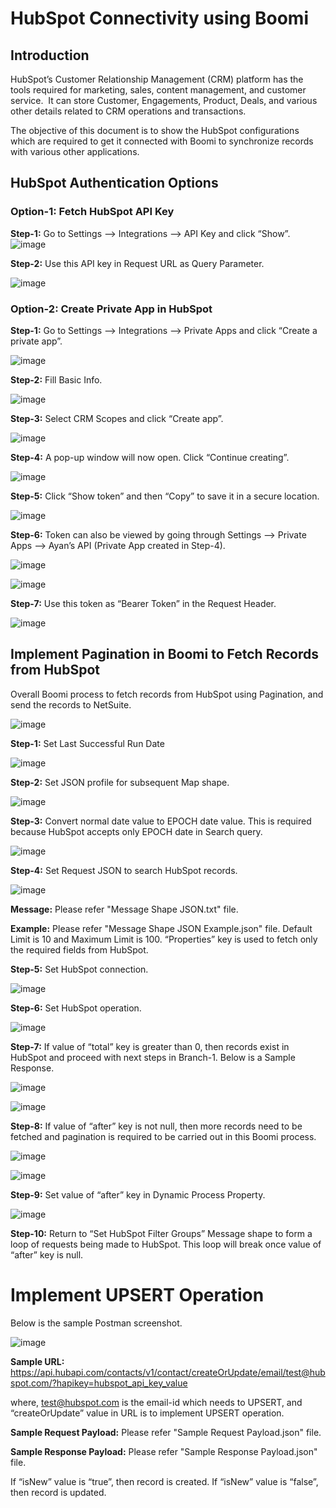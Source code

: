 # HubSpot Connectivity using Boomi

## Introduction
HubSpot’s Customer Relationship Management (CRM) platform has the tools required for marketing, sales, content management, and customer service.  It can store Customer, Engagements, Product, Deals, and various other details related to CRM operations and transactions.

The objective of this document is to show the HubSpot configurations which are required to get it connected with Boomi to synchronize records with various other applications.

## HubSpot Authentication Options
### Option-1: Fetch HubSpot API Key

**Step-1:** Go to Settings --> Integrations --> API Key and click “Show”.
![image](https://user-images.githubusercontent.com/12267939/177537404-a5f00b18-97c1-42be-97ff-81bc12e669c1.png)


**Step-2:** Use this API key in Request URL as Query Parameter.

![image](https://user-images.githubusercontent.com/12267939/177537421-afd0ca6b-2645-4a02-8c4a-34d34691bb8a.png)


### Option-2: Create Private App in HubSpot
**Step-1:** Go to Settings --> Integrations --> Private Apps and click “Create a private app”.

![image](https://user-images.githubusercontent.com/12267939/177537751-d1edc528-47c0-460a-a245-681c0cfec566.png)

**Step-2:** Fill Basic Info.

![image](https://user-images.githubusercontent.com/12267939/177537772-3bf4fcb7-ed4e-4301-9714-d13b3aa65cc0.png)

**Step-3:** Select CRM Scopes and click “Create app”.

![image](https://user-images.githubusercontent.com/12267939/177537841-182e78a1-3308-45f2-b1de-dc2766e0b68c.png)


**Step-4:** A pop-up window will now open. Click “Continue creating”.

![image](https://user-images.githubusercontent.com/12267939/177537861-8f2ab71c-d01e-451b-a725-5c2430933bb1.png)


**Step-5:** Click “Show token” and then “Copy” to save it in a secure location.

![image](https://user-images.githubusercontent.com/12267939/177537866-e3c1ba2c-7e06-499e-9e39-aa1119660fc0.png)


**Step-6:** Token can also be viewed by going through Settings --> Private Apps --> Ayan’s API (Private App created in Step-4).

![image](https://user-images.githubusercontent.com/12267939/177537876-435d14d4-b474-47dd-8461-46af634fa049.png)

![image](https://user-images.githubusercontent.com/12267939/177537923-ae40c57c-71d3-43c5-ba23-bf64f4846206.png)


**Step-7:** Use this token as “Bearer Token” in the Request Header.

![image](https://user-images.githubusercontent.com/12267939/177537947-f8a49a2a-4389-4b61-b84e-d7665b069ed4.png)


## Implement Pagination in Boomi to Fetch Records from HubSpot
Overall Boomi process to fetch records from HubSpot using Pagination, and send the records to NetSuite.

![image](https://user-images.githubusercontent.com/12267939/177538132-eede2124-0261-456d-804c-2703eaadc23c.png)


**Step-1:** Set Last Successful Run Date

![image](https://user-images.githubusercontent.com/12267939/177538158-0ade98bc-56e9-4168-a022-945053c30b90.png)


**Step-2:** Set JSON profile for subsequent Map shape.

![image](https://user-images.githubusercontent.com/12267939/177538187-7c542750-1f79-4ea3-b45f-b7c008a193b0.png)


**Step-3:** Convert normal date value to EPOCH date value. This is required because HubSpot accepts only EPOCH date in Search query.

![image](https://user-images.githubusercontent.com/12267939/177538207-8a82997a-e89d-417e-8d16-922885a7abf0.png)


**Step-4:** Set Request JSON to search HubSpot records.

![image](https://user-images.githubusercontent.com/12267939/177538376-e764ac23-65ab-4f50-be9f-3807bbda59bf.png)

**Message:** Please refer "Message Shape JSON.txt" file.
  
**Example:** Please refer "Message Shape JSON Example.json" file. Default Limit is 10 and Maximum Limit is 100. “Properties” key is used to fetch only the required fields from HubSpot.

**Step-5:** Set HubSpot connection.

![image](https://user-images.githubusercontent.com/12267939/177538443-e3b3d3fd-97c8-43dc-a77c-a2fe747454e5.png)


**Step-6:** Set HubSpot operation.

![image](https://user-images.githubusercontent.com/12267939/177538472-ebfd5015-9cc9-4899-b3e3-6e937295ec6f.png)


**Step-7:** If value of “total” key is greater than 0, then records exist in HubSpot and proceed with next steps in Branch-1.
Below is a Sample Response.

![image](https://user-images.githubusercontent.com/12267939/177538501-61484cb3-077a-49be-b58e-bdb8c421dc5f.png)

![image](https://user-images.githubusercontent.com/12267939/177538533-d612ba17-5df8-46b6-8d61-b348e5aa84c1.png)


**Step-8:** If value of “after” key is not null, then more records need to be fetched and pagination is required to be carried out in this Boomi process.

![image](https://user-images.githubusercontent.com/12267939/177538552-9359d649-9e82-4b6c-af42-de650800b4f7.png)

![image](https://user-images.githubusercontent.com/12267939/177538583-68bed447-4afb-4152-8966-63e3573fc8ca.png)


**Step-9:** Set value of “after” key in Dynamic Process Property.

![image](https://user-images.githubusercontent.com/12267939/177538572-9062f295-feb6-412e-a3f2-d3d73e053e59.png)


**Step-10:** Return to “Set HubSpot Filter Groups” Message shape to form a loop of requests being made to HubSpot. This loop will break once value of “after” key is null.


# Implement UPSERT Operation
Below is the sample Postman screenshot. 

![image](https://user-images.githubusercontent.com/12267939/177538654-81fdf889-5b1c-4042-a900-0dc847124627.png)


**Sample URL:** https://api.hubapi.com/contacts/v1/contact/createOrUpdate/email/test@hubspot.com/?hapikey=hubspot_api_key_value

where, test@hubspot.com is the email-id which needs to UPSERT, and “createOrUpdate” value in URL is to implement UPSERT operation.
  
**Sample Request Payload:** Please refer "Sample Request Payload.json" file.

**Sample Response Payload:** Please refer "Sample Response Payload.json" file.

If “isNew” value is “true”, then record is created. If “isNew” value is “false”, then record is updated.
